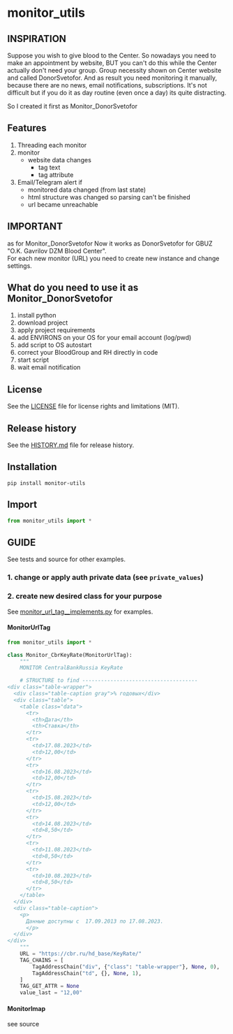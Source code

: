 # monitor_utils


## INSPIRATION
Suppose you wish to give blood to the Center.
So nowadays you need to make an appointment by website, BUT you can't do this while the Center actually don't need your group.
Group necessity shown on Center website and called DonorSvetofor.
And as result you need monitoring it manually, because there are no news, email notifications, subscriptions.
It's not difficult but if you do it as day routine (even once a day) its quite distracting.

So I created it first as Monitor_DonorSvetofor


## Features
1. Threading each monitor
2. monitor 
   * website data changes
      * tag text
      * tag attribute
3. Email/Telegram alert if
   * monitored data changed (from last state)
   * html structure was changed so parsing can't be finished
   * url became unreachable


## IMPORTANT
as for Monitor_DonorSvetofor Now it works as DonorSvetofor for GBUZ "O.K. Gavrilov DZM Blood Center".  
For each new monitor (URL) you need to create new instance and change settings.


## What do you need to use it as Monitor_DonorSvetofor
1. install python
2. download project
3. apply project requirements
4. add ENVIRONS on your OS for your email account (log/pwd)
5. add script to OS autostart
6. correct your BloodGroup and RH directly in code
7. start script
8. wait email notification



## License
See the [LICENSE](LICENSE) file for license rights and limitations (MIT).


## Release history
See the [HISTORY.md](HISTORY.md) file for release history.


## Installation
```commandline
pip install monitor-utils
```

## Import
```python
from monitor_utils import *
```


## GUIDE
See tests and source for other examples.

### 1. change or apply auth private data (see `private_values`)

### 2. create new desired class for your purpose
See [monitor_url_tag__implements.py](monitor_utils%2Fmonitor_url_tag__implements.py) for examples.

#### MonitorUrlTag
```python
from monitor_utils import *

class Monitor_CbrKeyRate(MonitorUrlTag):
    """
    MONITOR CentralBankRussia KeyRate

    # STRUCTURE to find -------------------------------------
<div class="table-wrapper">
  <div class="table-caption gray">% годовых</div>
  <div class="table">
    <table class="data">
      <tr>
        <th>Дата</th>
        <th>Ставка</th>
      </tr>
      <tr>
        <td>17.08.2023</td>
        <td>12,00</td>
      </tr>
      <tr>
        <td>16.08.2023</td>
        <td>12,00</td>
      </tr>
      <tr>
        <td>15.08.2023</td>
        <td>12,00</td>
      </tr>
      <tr>
        <td>14.08.2023</td>
        <td>8,50</td>
      </tr>
      <tr>
        <td>11.08.2023</td>
        <td>8,50</td>
      </tr>
      <tr>
        <td>10.08.2023</td>
        <td>8,50</td>
      </tr>
    </table>
  </div>
  <div class="table-caption">
    <p>
	  Данные доступны с  17.09.2013 по 17.08.2023.
	  </p>
  </div>
</div>
    """
    URL = "https://cbr.ru/hd_base/KeyRate/"
    TAG_CHAINS = [
        TagAddressChain("div", {"class": "table-wrapper"}, None, 0),
        TagAddressChain("td", {}, None, 1),
    ]
    TAG_GET_ATTR = None
    value_last = "12,00"
```

#### MonitorImap
see source